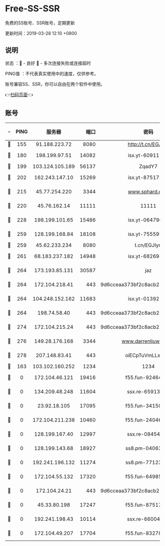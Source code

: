 # Free-SS-SSR

免费的SS账号、SSR账号，定期更新

更新时间：2019-03-28 12:10 +0800

## 说明

状态     ：🙂 - 良好 🙁 - 多次连接失败或连接超时

PING值   ：不代表真实使用中的速度，仅供参考。

账号兼容SS、SSR，你可以自由在两个软件中使用。

👉[扫码页面](https://liesauer.github.io/Free-SS-SSR/)👈

## 账号

|-|PING|服务器|端口|密码|加密方式|区域|
|:----:|:----:|:-----:|-----:|:----:|:----:|:----:|
|🙂|155|91.188.223.72|8080|http://t.cn/EGJIyrl|rc4-md5|RU|
|🙂|180|198.199.97.51|14082|isx.yt-60911167|aes-256-cfb|US|
|🙂|199|103.124.105.189|56137|ZqadY7|chacha20|US|
|🙂|202|162.243.147.10|15269|isx.yt-87517333|aes-256-cfb|US|
|🙂|215|45.77.254.220|3344|www.sphard.com|aes-256-cfb|SG|
|🙂|220|45.76.162.14|11111|11111|aes-256-cfb|SG|
|🙂|228|198.199.101.65|15486|isx.yt-06479676|aes-256-cfb|US|
|🙂|259|128.199.168.84|18108|isx.yt-75559783|aes-256-cfb|SG|
|🙂|259|45.62.233.234|8080|t.cn/EGJIyrl|rc4-md5|CA|
|🙂|261|68.183.237.182|14948|isx.yt-68269192|aes-256-cfb|SG|
|🙂|264|173.193.85.131|30587|jaz|aes-256-cfb|US|
|🙂|264|172.104.218.41|443|9d6cceaa373bf2c8acb22e60b6a58be6|aes-256-cfb|US|
|🙂|264|104.248.152.162|11683|isx.yt-01392151|aes-256-cfb|SG|
|🙂|264|198.74.58.40|443|9d6cceaa373bf2c8acb22e60b6a58be6|aes-256-cfb|US|
|🙂|274|172.104.215.24|443|9d6cceaa373bf2c8acb22e60b6a58be6|aes-256-cfb|US|
|🙂|276|149.28.176.168|3344|www.darrenliuwei.com|aes-256-cfb|AU|
|🙂|278|207.148.83.41|443|oiECpTuVmLLxk4Ts|aes-256-cfb|AU|
|🙂|163|103.102.160.252|1234|1234|rc4-md5|JP|
|🙁|0|172.104.46.121|19416|f55.fun-92464181|aes-256-cfb|SG|
|🙁|0|134.209.48.248|11604|ssx.re-65913354|aes-256-cfb|US|
|🙁|0|23.92.18.105|17095|f55.fun-34150095|aes-256-cfb|US|
|🙁|0|172.104.211.238|10460|f55.fun-24046186|aes-256-cfb|US|
|🙁|0|128.199.167.40|12997|ssx.re-08454589|aes-256-cfb|SG|
|🙁|0|128.199.143.68|18927|ss8.pm-04063806|aes-256-cfb|SG|
|🙁|0|192.241.196.132|11274|ss8.pm-77123125|aes-256-cfb|US|
|🙁|0|172.104.55.132|17320|f55.fun-64985586|aes-256-cfb|SG|
|🙁|0|172.104.24.21|443|9d6cceaa373bf2c8acb22e60b6a58be6|aes-256-cfb|US|
|🙁|0|45.33.80.198|17247|f55.fun-87517623|aes-256-cfb|US|
|🙁|0|192.241.198.43|10114|ssx.re-66004566|aes-256-cfb|US|
|🙁|0|172.104.49.207|17704|f55.fun-83278419|aes-256-cfb|SG|
